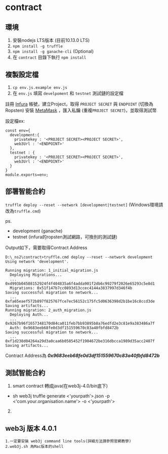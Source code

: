 # contract

## 環境

1. 安裝nodejs LTS版本 (目前10.13.0 LTS)
2. `npm install -g truffle`
3. `npm install -g ganache-cli` (Optional)
4. 在 `contract` 目錄下執行 `npm install`


## 複製設定檔

1. `cp env.js.example env.js`
2. 在 `env.js` 填寫 `develpoment` 和 `testnet` 測試鏈的設定檔

註冊 [Infura](https://infura.io/ ) 帳號，建立Project，取得 `PROJECT SECRET` 與 `ENDPOINT` (切換為Ropsten)
安裝 [MetaMask](https://metamask.io/) ，匯入私鑰 (重複`PROJECT SECRET`)，並取得測試幣

設定檔ex:

```
const env={
  development:{
    privatekey : '<PROJECT SECRET><PROJECT SECRET>',
    web3Url : '<ENDPOINT>'
  },
  testnet : {
    privatekey : '<PROJECT SECRET><PROJECT SECRET>',
    web3Url : '<ENDPOINT>'
  }
}
module.exports=env;
```

## 部署智能合約

`truffle deploy --reset --network [development|testnet]`
(Windows環境請改為`truffle.cmd`)

ps.
- development (ganache)
- testnet (infura的ropsten測試網路，可換別的測試鏈)

Output如下，需要取得Contract Address
```
D:\_ns2\contract>truffle.cmd deploy --reset --network development
Using network 'development'.

Running migration: 1_initial_migration.js
  Deploying Migrations...
  ... 0xd993b04508152924f4f404835a6f4adda901f2db6c99279f2026e65293c5e8d1
  Migrations: 0x51f147b7cc0893d13ccec4144a3837997d346f4b
Saving successful migration to network...
  ... 0xfa65eaef572b897f825767fce7ec56152c175fc5d0636398d2b1be16c8ccd3de
Saving artifacts...
Running migration: 2_auth_migration.js
  Deploying Auth...
  ... 0x9267b96f1657348170d84ca011feb7bb93895b8a76edfd2e3c81e9a383486a7f
  Auth: 0x9683eeb68fe0d3df151559670c83a40fbfd8472b
Saving successful migration to network...
  ... 0xf1d238d04264a29d3a0caa6b0585452f1904672be316dbcca1989d35acc2407f
Saving artifacts...
```
Contract Address為 ***0x9683eeb68fe0d3df151559670c83a40fbfd8472b***

## 測試智能合約

1. smart contract 轉成java(在web3j-4.0/bin底下)
- sh web3j truffle generate <'yourpath'>.json -p <'com.your.organisation.name'> -o <'yourpath'>
2. 


## web3j 版本 4.0.1
```
1.一定要安裝 web3j command line tools(詳細方法請參照官網教學)
2.web3j.sh 為Mac版本的shell
```



